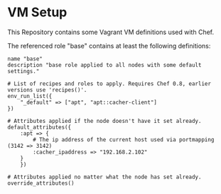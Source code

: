 VM Setup
========

This Repository contains some Vagrant VM definitions used with Chef. 

The referenced role "base" contains at least the following definitions:


	name "base"
	description "base role applied to all nodes with some default settings."
	    
	# List of recipes and roles to apply. Requires Chef 0.8, earlier versions use 'recipes()'.
	env_run_list({
		"_default" => ["apt", "apt::cacher-client"]
	})
	    
	# Attributes applied if the node doesn't have it set already.
	default_attributes({
		:apt => {
		    # The ip address of the current host used via portmapping (3142 => 3142)
			:cacher_ipaddress => "192.168.2.102"
		}
		})

	# Attributes applied no matter what the node has set already.
	override_attributes()
